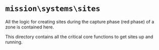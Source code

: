# `mission\systems\sites`

All the logic for creating sites during the capture phase (red phase) of a zone is contained here.

This directory contains all the critical core functions to get sites up and running.